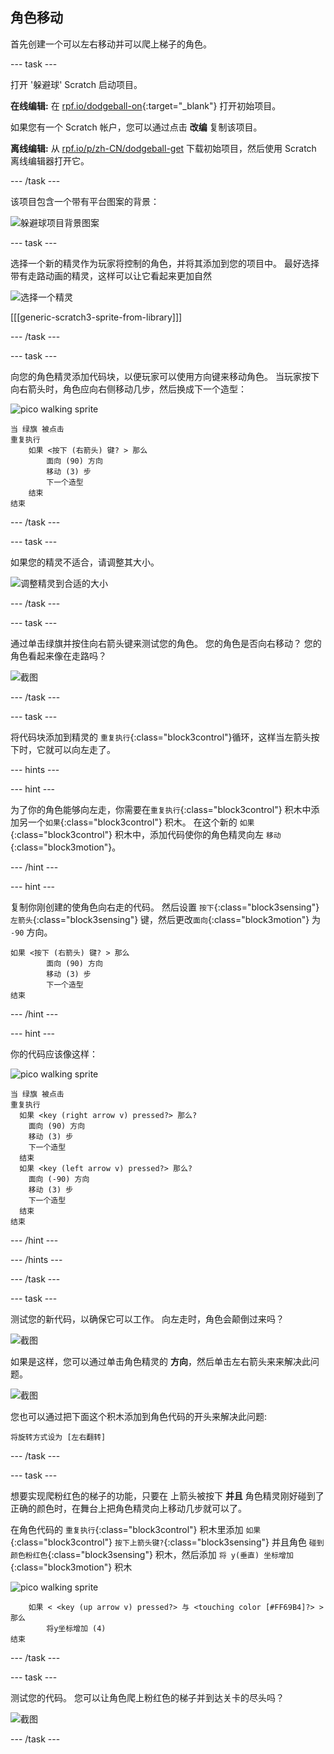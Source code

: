 ## 角色移动

首先创建一个可以左右移动并可以爬上梯子的角色。

--- task ---

打开 '躲避球' Scratch 启动项目。

**在线编辑:** 在 [rpf.io/dodgeball-on](http://rpf.io/dodgeball-on){:target="_blank"} 打开初始项目。

如果您有一个 Scratch 帐户，您可以通过点击 **改编** 复制该项目。

**离线编辑:** 从 [rpf.io/p/zh-CN/dodgeball-get](http://rpf.io/p/zh-CN/dodgeball-get) 下载初始项目，然后使用 Scratch 离线编辑器打开它。

--- /task ---

该项目包含一个带有平台图案的背景：

![躲避球项目背景图案](images/dodge-background.png)

--- task ---

选择一个新的精灵作为玩家将控制的角色，并将其添加到您的项目中。 最好选择带有走路动画的精灵，这样可以让它看起来更加自然

![选择一个精灵](images/dodge-characters.png)

[[[generic-scratch3-sprite-from-library]]]

--- /task ---

--- task ---

向您的角色精灵添加代码块，以便玩家可以使用方向键来移动角色。 当玩家按下向右箭头时，角色应向右侧移动几步，然后换成下一个造型：

![pico walking sprite](images/pico_walking_sprite.png)

```blocks3
当 绿旗 被点击
重复执行
    如果 <按下 (右箭头) 键? > 那么
        面向 (90) 方向
        移动 (3) 步
        下一个造型
    结束
结束
```

--- /task ---

--- task ---

如果您的精灵不适合，请调整其大小。

![调整精灵到合适的大小](images/dodge-sprite-size-annotated.png)

--- /task ---

--- task ---

通过单击绿旗并按住向右箭头键来测试您的角色。 您的角色是否向右移动？ 您的角色看起来像在走路吗？

![截图](images/dodge-walking.png)

--- /task ---

--- task ---

将代码块添加到精灵的 `重复执行`{:class="block3control"}循环，这样当左箭头按下时，它就可以向左走了。

--- hints ---


--- hint ---

为了你的角色能够向左走，你需要在`重复执行`{:class="block3control"} 积木中添加另一个`如果`{:class="block3control"} 积木。 在这个新的 `如果`{:class="block3control"} 积木中，添加代码使你的角色精灵向左 `移动`{:class="block3motion"}。

--- /hint ---

--- hint ---

复制你刚创建的使角色向右走的代码。 然后设置 `按下`{:class="block3sensing"} `左箭头`{:class="block3sensing"} 键，然后更改`面向`{:class="block3motion"} 为 `-90` 方向。

```blocks3
如果 <按下 (右箭头) 键? > 那么
        面向 (90) 方向
        移动 (3) 步
        下一个造型
结束
```

--- /hint ---

--- hint ---

你的代码应该像这样：

![pico walking sprite](images/pico_walking_sprite.png)

```blocks3
当 绿旗 被点击
重复执行
  如果 <key (right arrow v) pressed?> 那么?
    面向 (90) 方向
    移动 (3) 步
    下一个造型
  结束
  如果 <key (left arrow v) pressed?> 那么? 
    面向 (-90) 方向
    移动 (3) 步
    下一个造型
  结束
结束
```

--- /hint ---

--- /hints ---

--- /task ---

--- task ---

测试您的新代码，以确保它可以工作。 向左走时，角色会颠倒过来吗？

![截图](images/dodge-upside-down.png)

如果是这样，您可以通过单击角色精灵的 **方向**，然后单击左右箭头来来解决此问题。

![截图](images/dodge-left-right-annotated.png)

您也可以通过把下面这个积木添加到角色代码的开头来解决此问题:

```blocks3
将旋转方式设为 [左右翻转]
```

--- /task ---

--- task ---

想要实现爬粉红色的梯子的功能，只要在 上箭头被按下 **并且** 角色精灵刚好碰到了正确的颜色时，在舞台上把角色精灵向上移动几步就可以了。

在角色代码的 `重复执行`{:class="block3control"} 积木里添加 `如果`{:class="block3control"} `按下上箭头键?`{:class="block3sensing"} 并且角色 `碰到颜色粉红色`{:class="block3sensing"} 积木，然后添加 `将 y(垂直) 坐标增加`{:class="block3motion"} 积木

![pico walking sprite](images/pico_walking_sprite.png)

```blocks3
    如果 < <key (up arrow v) pressed?> 与 <touching color [#FF69B4]?> > 那么
        将y坐标增加 (4)
结束
```

--- /task ---

--- task ---

测试您的代码。 您可以让角色爬上粉红色的梯子并到达关卡的尽头吗？

![截图](images/dodge-test-character.png)

--- /task ---